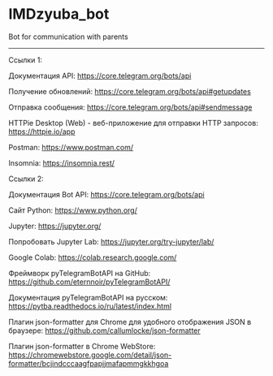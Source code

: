 # IMDzyuba_bot
Bot for communication with parents


________________________________________________________________________________________

Ссылки 1: 

Документация API: https://core.telegram.org/bots/api

Получение обновлений: https://core.telegram.org/bots/api#getupdates 

Отправка сообщения: https://core.telegram.org/bots/api#sendmessage

HTTPie Desktop (Web) - веб-приложение для отправки HTTP запросов: https://httpie.io/app

Postman: https://www.postman.com/

Insomnia: https://insomnia.rest/

Ссылки 2:

Документация Bot API: https://core.telegram.org/bots/api

Сайт Python: https://www.python.org/

Jupyter: https://jupyter.org/

Попробовать Jupyter Lab: https://jupyter.org/try-jupyter/lab/

Google Colab: https://colab.research.google.com/

Фреймворк pyTelegramBotAPI на GitHub: https://github.com/eternnoir/pyTelegramBotAPI/

Документация pyTelegramBotAPI на русском: https://pytba.readthedocs.io/ru/latest/index.html

Плагин json-formatter для Chrome для удобного отображения JSON в браузере: https://github.com/callumlocke/json-formatter

Плагин json-formatter в Chrome WebStore: https://chromewebstore.google.com/detail/json-formatter/bcjindcccaagfpapjjmafapmmgkkhgoa
